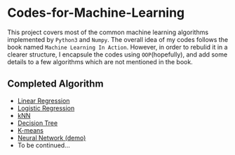 # Codes-for-Machine-Learning

This project covers most of the common machine learning algorithms implemented by `Python3` and `Numpy`. The overall idea of my 
codes follows the book named `Machine Learning In Action`. However, in order to rebulid it in a clearer structure, I encapsule
the codes using `OOP`(hopefully), and add some details to a few algorithms which are not mentioned in the book. 

## Completed Algorithm
- [Linear Regression](https://github.com/Kobeyond/Codes-for-Machine-Learning/tree/master/Linear%20Regression)
- [Logistic Regression](https://github.com/Kobeyond/Codes-for-Machine-Learning/tree/master/Logistic%20Regression)
- [kNN](https://github.com/Kobeyond/Codes-for-Machine-Learning/tree/master/KNN)
- [Decision Tree](https://github.com/Kobeyond/Codes-for-Machine-Learning/tree/master/Decision%20Tree)
- [K-means](https://github.com/Kobeyond/Codes-for-Machine-Learning/tree/master/K-means)
- [Neural Network (demo)](https://github.com/Kobeyond/Codes-for-Machine-Learning/tree/master/Neural%20Network)
- To be continued... 

